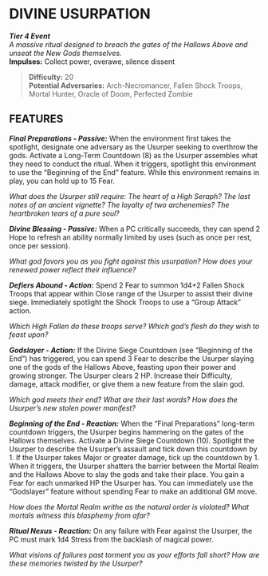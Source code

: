 ﻿# DIVINE USURPATION

***Tier 4 Event***  
*A massive ritual designed to breach the gates of the Hallows Above and unseat the New Gods themselves.*  
**Impulses:** Collect power, overawe, silence dissent

> **Difficulty:** 20  
> **Potential Adversaries:** Arch-Necromancer, Fallen Shock Troops, Mortal Hunter, Oracle of Doom, Perfected Zombie

## FEATURES

***Final Preparations - Passive:*** When the environment first takes the spotlight, designate one adversary as the Usurper seeking to overthrow the gods. Activate a Long-Term Countdown (8) as the Usurper assembles what they need to conduct the ritual. When it triggers, spotlight this environment to use the “Beginning of the End” feature. While this environment remains in play, you can hold up to 15 Fear.

  *What does the Usurper still require: The heart of a High Seraph? The last notes of an ancient vignette? The loyalty of two archenemies? The heartbroken tears of a pure soul?*

***Divine Blessing - Passive:*** When a PC critically succeeds, they can spend 2 Hope to refresh an ability normally limited by uses (such as once per rest, once per session).

  *What god favors you as you fight against this usurpation? How does your renewed power reflect their influence?*

***Defiers Abound - Action:*** Spend 2 Fear to summon 1d4+2 Fallen Shock Troops that appear within Close range of the Usurper to assist their divine siege. Immediately spotlight the Shock Troops to use a “Group Attack” action.

  *Which High Fallen do these troops serve? Which god’s flesh do they wish to feast upon?*

***Godslayer - Action:*** If the Divine Siege Countdown (see “Beginning of the End”) has triggered, you can spend 3 Fear to describe the Usurper slaying one of the gods of the Hallows Above, feasting upon their power and growing stronger. The Usurper clears 2 HP. Increase their Difficulty, damage, attack modifier, or give them a new feature from the slain god.

  *Which god meets their end? What are their last words? How does the Usurper’s new stolen power manifest?*

***Beginning of the End - Reaction:*** When the “Final Preparations” long-term countdown triggers, the Usurper begins hammering on the gates of the Hallows themselves. Activate a Divine Siege Countdown (10). Spotlight the Usurper to describe the Usurper’s assault and tick down this countdown by 1. If the Usurper takes Major or greater damage, tick up the countdown by 1. When it triggers, the Usurper shatters the barrier between the Mortal Realm and the Hallows Above to slay the gods and take their place. You gain a Fear for each unmarked HP the Usurper has. You can immediately use the “Godslayer” feature without spending Fear to make an additional GM move.

  *How does the Mortal Realm writhe as the natural order is violated? What mortals witness this blasphemy from afar?*

***Ritual Nexus - Reaction:*** On any failure with Fear against the Usurper, the PC must mark 1d4 Stress from the backlash of magical power.

  *What visions of failures past torment you as your efforts fall short? How are these memories twisted by the Usurper?*
